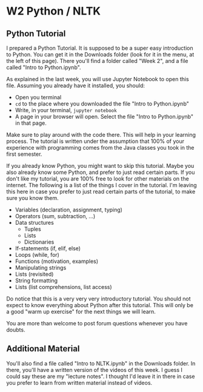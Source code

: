 W2 Python / NLTK
================

Python Tutorial
---------------

I prepared a Python Tutorial. It is supposed to be a super easy introduction to
Python. You can get it in the Downloads folder (look for it in the menu, at the
left of this page). There you'll find a folder called "Week 2", and a file
called "Intro to Python.ipynb".

As explained in the last week, you will use Jupyter Notebook to open this file.
Assuming you already have it installed, you should:

* Open you terminal
* `cd` to the place where you downloaded the file "Intro to Python.ipynb"
* Write, in your terminal, `jupyter notebook`
* A page in your browser will open. Select the file "Intro to Python.ipynb" in that page.

Make sure to play around with the code there. This will help in your learning
process. The tutorial is written under the assumption that 100% of your
experience with programming comes from the Java classes you took in the first
semester.

If you already know Python, you might want to skip this tutorial. Maybe you also
already know some Python, and prefer to just read certain parts. If you don't
like my tutorial, you are 100% free to look for other materials on the internet.
The following is a list of the things I cover in the tutorial. I'm leaving this
here in case you prefer to just read certain parts of the tutorial, to make sure
you know them.

* Variables (declaration, assignment, typing)
* Operators (sum, subtraction, ...)
* Data structures
   * Tuples
   * Lists
   * Dictionaries
* If-statements (if, elif, else)
* Loops (while, for)
* Functions (motivation, examples)
* Manipulating strings
* Lists (revisited)
* String formatting
* Lists (list comprehensions, list access)

Do notice that this is a very very very introductory tutorial. You should not
expect to know everything about Python after this tutorial. This will only be
a good "warm up exercise" for the next things we will learn.

You are more than welcome to post forum questions whenever you have doubts.

Additional Material
-------------------

You'll also find a file called "Intro to NLTK.ipynb" in the Downloads folder.
In there, you'll have a written version of the videos of this week. I guess
I could say these are my "lecture notes". I thought I'd leave it in there in
case you prefer to learn from written material instead of videos.

